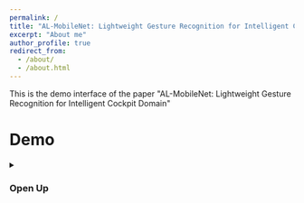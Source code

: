 ```yaml
---
permalink: /
title: "AL-MobileNet: Lightweight Gesture Recognition for Intelligent Cockpit Domain"
excerpt: "About me"
author_profile: true
redirect_from: 
  - /about/
  - /about.html
---
```


This is the demo interface of the paper "AL-MobileNet: Lightweight Gesture Recognition for Intelligent Cockpit Domain"

Demo
========

<!--这是视频播放地址  github不支持播放视频
<video src="https://raw.githubusercontent.com/heartyang520/HeartYang.github.io/main/share/Vlog_a.mp4">  
-->

<details>
    <summary>
        <h3>Open Up</h3>
    </summary>

https://github.com/heartyang520/heartyang520/assets/51397676/31669bd8-ba37-4c64-8f64-3c40633c4072
</details>
